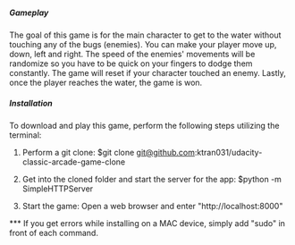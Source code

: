##### Gameplay #####

The goal of this game is for the main character to get to the water without touching any of the bugs (enemies). You can make your player move up, down, left and right. The speed of the enemies' movements will be randomize so you have to be quick on your fingers to dodge them constantly. The game will reset if your character touched an enemy. Lastly, once the player reaches the water, the game is won. 

##### Installation #####

To download and play this game, perform the following steps utilizing the terminal:

1. Perform a git clone:
$git clone git@github.com:ktran031/udacity-classic-arcade-game-clone

2. Get into the cloned folder and start the server for the app:
$python -m SimpleHTTPServer

3. Start the game:
Open a web browser and enter "http://localhost:8000"

*** If you get errors while installing on a MAC device, simply add "sudo" in front of each command.